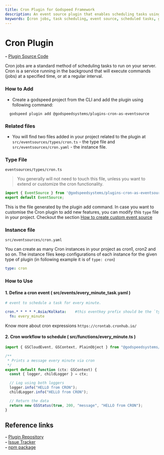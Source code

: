 ```yaml
---
title: Cron Plugin for Godspeed Framework
description: An event source plugin that enables scheduling tasks using Cron jobs in Godspeed applications. Simplifies the creation of scheduled events with Cron expressions for automated task execution.
keywords: [cron jobs, task scheduling, event source, scheduled tasks, godspeed plugin, cron expressions, automated tasks, background service, crontab, task automation]
---
```


# Cron Plugin

**-** [Plugin Source Code](https://github.com/godspeedsystems/gs-plugins/tree/main/plugins/cron-as-eventsource)

Cron jobs are a standard method of scheduling tasks to run on your server. Cron is a service running in the background that will execute commands (jobs) at a specified time, or at a regular interval.

### How to Add
- Create a godspeed project from the CLI and add the plugin using following command:

```
  godspeed plugin add @godspeedsystems/plugins-cron-as-eventsource
```
### Related files

- You will find two files added in your project related to the plugin at `src/eventsources/types/cron.ts` - the type file and `src/eventsources/cron.yaml` - the instance file.

### Type File

`eventsources/types/cron.ts`

> You generally will not need to touch this file, unless you want to extend or customize the cron functionality.

```typescript
import { EventSource } from '@godspeedsystems/plugins-cron-as-eventsource';
export default EventSource;           
```
This is the file generated by the plugin add command. In case you want to customise the Cron plugin to add new features, you can modify this `type` file in your project. Checkout the section [How to create custom event source](../create-custom-event-source.md)

### Instance file

`src/eventsources/cron.yaml`

You can create as many Cron instances in your project as cron1, cron2 and so on. The instance files keep configurations of each instance for the given type of plugin (in following example it is of `type: cron`)

```yaml
type: cron
```

### How to Use

#### 1. Define a cron event  ( src/events/every_minute_task.yaml )

```yaml
# event to schedule a task for every minute.

cron.* * * * *.Asia/Kolkata:    #this eventkey prefix should be the `type` mentioned in the config `yaml` file, here cron
  fn: every_minute
```
Know more about cron expressions   `https://crontab.cronhub.io/`

#### 2. Cron workflow to schedule ( src/functions/every_minute.ts )

```ts
import { GSCloudEvent, GSContext, PlainObject } from "@godspeedsystems/core";

/**
 * Prints a message every minute via cron
 */
export default function (ctx: GSContext) {
  const { logger, childLogger } = ctx;

  // Log using both loggers
  logger.info("HELLO from CRON");
  childLogger.info("HELLO from CRON");

  // Return the data
  return new GSStatus(true, 200, "message", "HELLO from CRON");
}

```
<!-- ```yaml
summary: this workflow will be running every minute
tasks:
  - id: print
    description: print for every minute
    fn: com.gs.return
    args:
      data: HELLO from CRON
``` -->

## Reference links
**-** [Plugin Repository](https://github.com/godspeedsystems/gs-plugins/tree/main/plugins/cron-as-eventsource)   
**-** [Issue Tracker](https://github.com/godspeedsystems/gs-plugins/issues)      
**-** [npm package](https://www.npmjs.com/package/@godspeedsystems/plugins-cron-as-eventsource)
